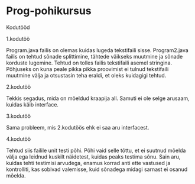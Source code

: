 # Prog-pohikursus
Kodutööd

1.kodutöö

Program.java failis on olemas kuidas lugeda tekstifaili sisse. 
Program2.java failis on tehtud sõnade splittimine, tähtede väikseks muutmine ja sõnade korduste lugemine. Tehtud on tolles failis tekstifaili asemel stringina. Põhjuseks on kuna peale pikka pikka proovimist ei tulnud tekstifaili muutmine välja ja otsustasin teha eraldi, et oleks kuidagigi tehtud.

2.kodutöö

Tekkis segadus, mida on mõeldud kraapija all.
Samuti ei ole selge arusaam, kuidas käib interface.

3.kodutöö

Sama probleem, mis 2.kodutöös ehk ei saa aru interfacest.

4.kodutöö

Tehtud siis failile unit testi põhi. Põhi vaid selle tõttu, et ei suutnud mõelda välja ega leidnud kuskilt näidetest, kuidas peaks testima sõnu. Sain aru, kuidas tehti testimisi arvudega, enamus korrad anti ette vastused ja kontrolliti, kas sobivad valemisse, kuid sõnadega midagi sarnast ei osanud mõelda.